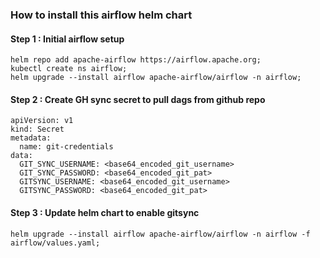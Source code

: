 ### How to install this airflow helm chart


#### Step 1 : Initial airflow setup
```
helm repo add apache-airflow https://airflow.apache.org;
kubectl create ns airflow;
helm upgrade --install airflow apache-airflow/airflow -n airflow;
```

#### Step 2 : Create GH sync secret to pull dags from github repo
```
apiVersion: v1
kind: Secret
metadata:
  name: git-credentials
data:
  GIT_SYNC_USERNAME: <base64_encoded_git_username>
  GIT_SYNC_PASSWORD: <base64_encoded_git_pat>
  GITSYNC_USERNAME: <base64_encoded_git_username>
  GITSYNC_PASSWORD: <base64_encoded_git_pat>
```

#### Step 3 : Update helm chart to enable gitsync
```
helm upgrade --install airflow apache-airflow/airflow -n airflow -f airflow/values.yaml;
```
